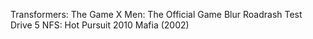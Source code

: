 Transformers: The Game
X Men: The Official Game
Blur
Roadrash
Test Drive 5
NFS: Hot Pursuit 2010
Mafia (2002)
